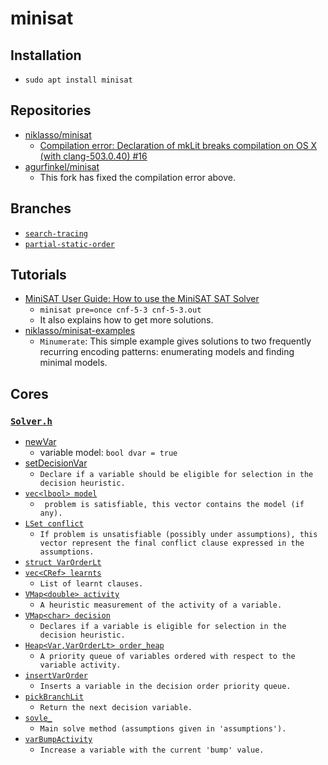 # minisat

## Installation
- `sudo apt install minisat`

## Repositories
- [niklasso/minisat](https://github.com/niklasso/minisat/tree/master)
  - [Compilation error: Declaration of mkLit breaks compilation on OS X (with clang-503.0.40) #16](https://github.com/niklasso/minisat/issues/16)
- [agurfinkel/minisat](https://github.com/agurfinkel/minisat)
  - This fork has fixed the compilation error above.

## Branches
- [`search-tracing`](https://github.com/niklasso/minisat/tree/top/search-tracing)
- [`partial-static-order`](https://github.com/niklasso/minisat/tree/top/varorder/partial-static-order)

## Tutorials
- [MiniSAT User Guide: How to use the MiniSAT SAT Solver](https://dwheeler.com/essays/minisat-user-guide.html)
  - `minisat pre=once cnf-5-3 cnf-5-3.out`
  - It also explains how to get more solutions.
- [niklasso/minisat-examples](https://github.com/niklasso/minisat-examples)
  - `Minumerate`: This simple example gives solutions to two frequently recurring
    encoding patterns: enumerating models and finding minimal
    models.

## Cores
### [`Solver.h`](https://github.com/niklasso/minisat/blob/master/minisat/core/Solver.h)
- [newVar](https://github.com/niklasso/minisat/blob/37dc6c67e2af26379d88ce349eb9c4c6160e8543/minisat/core/Solver.h#L47)
  - variable model: `bool dvar = true`
- [setDecisionVar](https://github.com/niklasso/minisat/blob/37dc6c67e2af26379d88ce349eb9c4c6160e8543/minisat/core/Solver.h#L91)
  - `Declare if a variable should be eligible for selection in the decision heuristic.`
- [`vec<lbool> model`](https://github.com/niklasso/minisat/blob/37dc6c67e2af26379d88ce349eb9c4c6160e8543/minisat/core/Solver.h#L122)
  - ` problem is satisfiable, this vector contains the model (if any).`
- [`LSet conflict`](https://github.com/niklasso/minisat/blob/37dc6c67e2af26379d88ce349eb9c4c6160e8543/minisat/core/Solver.h#L123)
  - `If problem is unsatisfiable (possibly under assumptions), this vector represent the final conflict clause expressed in the assumptions.`
- [`struct VarOrderLt`](https://github.com/niklasso/minisat/blob/37dc6c67e2af26379d88ce349eb9c4c6160e8543/minisat/core/Solver.h#L176)
- [`vec<CRef> learnts`](https://github.com/niklasso/minisat/blob/37dc6c67e2af26379d88ce349eb9c4c6160e8543/minisat/core/Solver.h#L191)
  - `List of learnt clauses.`
- [`VMap<double> activity`](https://github.com/niklasso/minisat/blob/37dc6c67e2af26379d88ce349eb9c4c6160e8543/minisat/core/Solver.h#L196)
  - `A heuristic measurement of the activity of a variable.`
- [`VMap<char> decision`](https://github.com/niklasso/minisat/blob/37dc6c67e2af26379d88ce349eb9c4c6160e8543/minisat/core/Solver.h#L200)
  - `Declares if a variable is eligible for selection in the decision heuristic.`
- [`Heap<Var,VarOrderLt> order_heap`](https://github.com/niklasso/minisat/blob/37dc6c67e2af26379d88ce349eb9c4c6160e8543/minisat/core/Solver.h#L205)
  - `A priority queue of variables ordered with respect to the variable activity.`
- [`insertVarOrder`](https://github.com/niklasso/minisat/blob/37dc6c67e2af26379d88ce349eb9c4c6160e8543/minisat/core/Solver.h#L241)
  - `Inserts a variable in the decision order priority queue.`
- [`pickBranchLit`](https://github.com/niklasso/minisat/blob/37dc6c67e2af26379d88ce349eb9c4c6160e8543/minisat/core/Solver.h#L242)
  - `Return the next decision variable.`
- [`sovle_`](https://github.com/niklasso/minisat/blob/37dc6c67e2af26379d88ce349eb9c4c6160e8543/minisat/core/Solver.h#L252)
  - `Main solve method (assumptions given in 'assumptions').`
- [`varBumpActivity`](https://github.com/niklasso/minisat/blob/37dc6c67e2af26379d88ce349eb9c4c6160e8543/minisat/core/Solver.h#L260)
  - `Increase a variable with the current 'bump' value.`